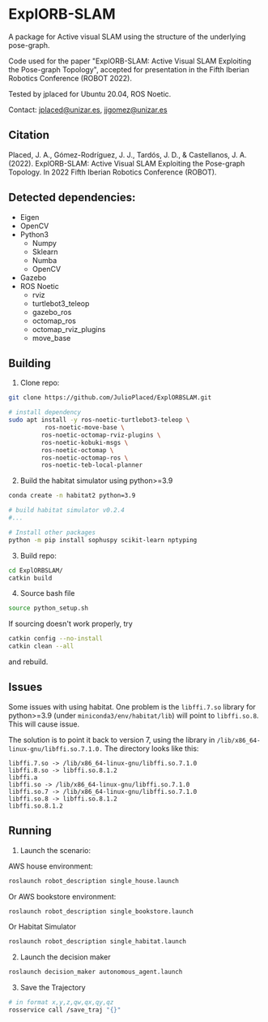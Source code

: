 ExplORB-SLAM
============

A package for Active visual SLAM using the structure of the underlying pose-graph.

Code used for the paper "ExplORB-SLAM: Active Visual SLAM Exploiting the Pose-graph Topology", accepted for presentation in the Fifth Iberian Robotics Conference (ROBOT 2022).

Tested by jplaced for Ubuntu 20.04, ROS Noetic.

Contact: jplaced@unizar.es, jjgomez@unizar.es

Citation
------------

Placed, J. A., Gómez-Rodríguez, J. J., Tardós, J. D., & Castellanos, J. A. (2022). ExplORB-SLAM: Active Visual SLAM Exploiting the Pose-graph Topology. In 2022 Fifth Iberian Robotics Conference (ROBOT).

Detected dependencies:
------------
- Eigen
- OpenCV
- Python3
  * Numpy
  * Sklearn
  * Numba
  * OpenCV
- Gazebo
- ROS Noetic
  * rviz
  * turtlebot3_teleop
  * gazebo_ros
  * octomap_ros
  * octomap_rviz_plugins
  * move_base

Building
------------
1. Clone repo:
```bash
git clone https://github.com/JulioPlaced/ExplORBSLAM.git

# install dependency
sudo apt install -y ros-noetic-turtlebot3-teleop \
          ros-noetic-move-base \
         ros-noetic-octomap-rviz-plugins \
         ros-noetic-kobuki-msgs \
         ros-noetic-octomap \
         ros-noetic-octomap-ros \
         ros-noetic-teb-local-planner 
```

2. Build the habitat simulator using python>=3.9

```bash
conda create -n habitat2 python=3.9

# build habitat simulator v0.2.4
#...

# Install other packages
python -m pip install sophuspy scikit-learn nptyping
```

3. Build repo:
```bash
cd ExplORBSLAM/
catkin build
```

4. Source bash file

```bash
source python_setup.sh
```

If sourcing doesn't work properly, try

```bash
catkin config --no-install
catkin clean --all
```

and rebuild.

Issues
------------

Some issues with using habitat. One problem is the `libffi.7.so` library for python>=3.9 (under `miniconda3/env/habitat/lib`) will point to `libffi.so.8`. This will cause issue.

The solution is to point it back to version 7, using the library in `/lib/x86_64-linux-gnu/libffi.so.7.1.0.` The directory looks like this:

```plaintext
libffi.7.so -> /lib/x86_64-linux-gnu/libffi.so.7.1.0
libffi.8.so -> libffi.so.8.1.2
libffi.a
libffi.so -> /lib/x86_64-linux-gnu/libffi.so.7.1.0
libffi.so.7 -> /lib/x86_64-linux-gnu/libffi.so.7.1.0
libffi.so.8 -> libffi.so.8.1.2
libffi.so.8.1.2
````



Running
------------
1. Launch the scenario:

AWS house environment:
```bash
roslaunch robot_description single_house.launch
```
Or AWS bookstore environment:
```bash
roslaunch robot_description single_bookstore.launch
```
Or Habitat Simulator 
```bash
roslaunch robot_description single_habitat.launch
```

2. Launch the decision maker
```bash
roslaunch decision_maker autonomous_agent.launch
```

3. Save the Trajectory
```bash
# in format x,y,z,qw,qx,qy,qz
rosservice call /save_traj "{}"
```